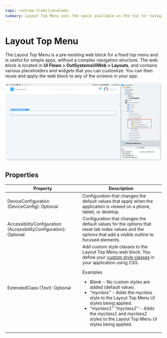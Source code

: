 ```yaml
---
tags: runtime-traditionalweb; 
summary: Layout Top Menu uses the space available on the top for navigation.
---
```


# Layout Top Menu


The Layout Top Menu is a pre-existing web block for a fixed top menu and is useful for simple apps, without a complex navigation structure. The web block is located in **UI Flows > OutSystemsUIWeb > Layouts**, and contains various placeholders and widgets that you can customize. You can then reuse and apply the web block to any of the screens in your app. 

![](<images/layouttopmenu-1-ss.png?width=800>)

## Properties

| **Property** |  **Description** | 
|---|---|
| DeviceConfiguration (DeviceConfig): Optional  |  Configuration that changes the default values that apply when the application is viewed on a phone, tablet, or desktop. | 
| AccessibilityConfiguration (AccessibilityConfiguration): Optional | Configuration that changes the default values for the options that reset tab index values and the options that add a visible outline to focused elements.|
| ExtendedClass (Text): Optional |  Add custom style classes to the Layout Top Menu web block. You define your [custom style classes](../../../../../develop/ui/look-feel/css.md) in your application using CSS. <p>Examples <ul><li>_Blank_ - No custom styles are added (default value).</li><li>_"myclass"_ - Adds the _myclass_ style to the Layout Top Menu UI styles being applied.</li><li>_"myclass1" "myclass2"_ - Adds the _myclass1_ and _myclass2_ styles to the Layout Top Menu UI styles being applied.</li></ul></p> |

